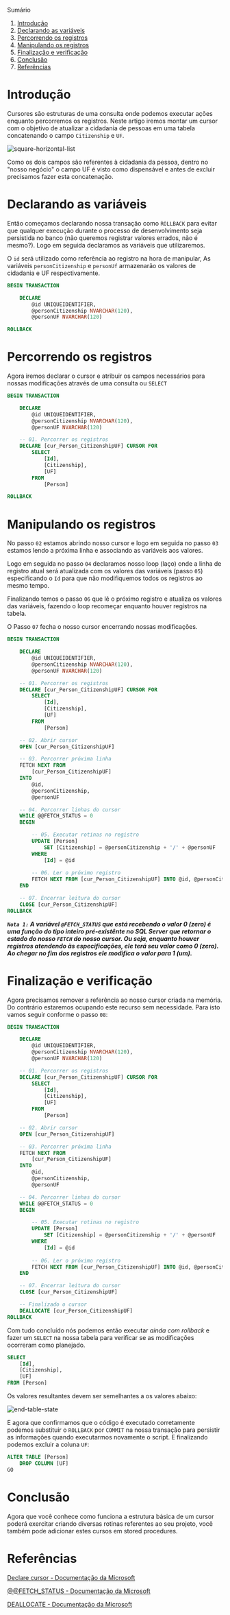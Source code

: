 Sumário

 1. [Introdução](#introducao)
 2. [Declarando as variáveis](#declarando-as-variaveis)
 3. [Percorrendo os registros](#percorrendo-os-registros)
 4. [Manipulando os registros](#manipulando-os-registros)
 5. [Finalização e verificação](#finalizacao-e-verificacao)
 6. [Conclusão](#conclusao)
 7. [Referências](#referencias)
 
<div id='introducao'></div>

# Introdução

Cursores são estruturas de uma consulta onde podemos executar ações enquanto percorremos os registros. Neste artigo iremos montar um cursor com o objetivo de atualizar a cidadania de pessoas em uma tabela concatenando o campo `Citizenship` e `UF`.

![square-horizontal-list](images/first-table-state.jpg)

Como os dois campos são referentes à cidadania da pessoa, dentro no "nosso negócio" o campo UF é visto como dispensável e antes de excluir precisamos fazer esta concatenação.

<div id='declarando-as-variaveis'></div>

# Declarando as variáveis

Então começamos declarando nossa transação como `ROLLBACK` para evitar que qualquer execução durante o processo de desenvolvimento seja persistida no banco (não queremos registrar valores errados, não é mesmo?). Logo em seguida declaramos as variáveis que utilizaremos.



O `id` será utilizado como referência ao registro na hora de manipular, As variáveis `personCitizenship` e `personUf` armazenarão os valores de cidadania e UF respectivamente.

```sql
BEGIN TRANSACTION

    DECLARE
        @id UNIQUEIDENTIFIER,
        @personCitizenship NVARCHAR(120),
        @personUF NVARCHAR(120)

ROLLBACK
```

<div id='percorrendo-os-registros'></div>

# Percorrendo os registros

Agora iremos declarar o cursor e atribuir os campos necessários para nossas modificações através de uma consulta ou `SELECT`

```sql
BEGIN TRANSACTION

    DECLARE
        @id UNIQUEIDENTIFIER,
        @personCitizenship NVARCHAR(120),
        @personUF NVARCHAR(120)

    -- 01. Percorrer os registros
    DECLARE [cur_Person_CitizenshipUF] CURSOR FOR
        SELECT
            [Id],
            [Citizenship],
            [UF]
        FROM
            [Person]

ROLLBACK
```

<div id='manipulando-os-registros'></div>

# Manipulando os registros

No passo `02` estamos abrindo nosso cursor e logo em seguida no passo `03` estamos lendo a próxima linha e associando as variáveis aos valores.

Logo em seguida no passo `04` declaramos nosso loop (laço) onde a linha de registro atual será atualizada com os valores das variáveis (passo `05`) especificando o `Id` para que não modifiquemos todos os registros ao mesmo tempo.

Finalizando temos o passo `06` que lê o próximo registro e atualiza os valores das variáveis, fazendo o loop recomeçar enquanto houver registros na tabela.

O Passo `07` fecha o nosso cursor encerrando nossas modificações.

```sql
BEGIN TRANSACTION

    DECLARE
        @id UNIQUEIDENTIFIER,
        @personCitizenship NVARCHAR(120),
        @personUF NVARCHAR(120)

    -- 01. Percorrer os registros
    DECLARE [cur_Person_CitizenshipUF] CURSOR FOR
        SELECT
            [Id],
            [Citizenship],
            [UF]
        FROM
            [Person]

    -- 02. Abrir cursor
    OPEN [cur_Person_CitizenshipUF]

    -- 03. Percorrer próxima linha
    FETCH NEXT FROM
        [cur_Person_CitizenshipUF]
    INTO
        @id,
        @personCitizenship,
        @personUF

    -- 04. Percorrer linhas do cursor
    WHILE @@FETCH_STATUS = 0
    BEGIN

        -- 05. Executar rotinas no registro
        UPDATE [Person]
            SET [Citizenship] = @personCitizenship + '/' + @personUF
        WHERE
            [Id] = @id
        
        -- 06. Ler o próximo registro
        FETCH NEXT FROM [cur_Person_CitizenshipUF] INTO @id, @personCitizenship, @personUF
    END

    -- 07. Encerrar leitura do cursor
    CLOSE [cur_Person_CitizenshipUF]
ROLLBACK
```

***`Nota 1:` A variável `@FETCH_STATUS` que está recebendo o valor 0 (zero) é uma função do tipo inteiro pré-existênte no SQL Server que retornar o estado do nosso `FETCH` do nosso cursor. Ou seja, enquanto houver registros atendendo às especificações, ele terá seu valor como 0 (zero). Ao chegar no fim dos registros ele modifica o valor para 1 (um).***

<div id='finalizacao-e-verificacao'></div>

# Finalização e verificação

Agora precisamos remover a referência ao nosso cursor criada na memória. Do contrário estaremos ocupando este recurso sem necessidade. Para isto vamos seguir conforme o passo `08`:

```sql
BEGIN TRANSACTION

    DECLARE
        @id UNIQUEIDENTIFIER,
        @personCitizenship NVARCHAR(120),
        @personUF NVARCHAR(120)

    -- 01. Percorrer os registros
    DECLARE [cur_Person_CitizenshipUF] CURSOR FOR
        SELECT
            [Id],
            [Citizenship],
            [UF]
        FROM
            [Person]

    -- 02. Abrir cursor
    OPEN [cur_Person_CitizenshipUF]

    -- 03. Percorrer próxima linha
    FETCH NEXT FROM
        [cur_Person_CitizenshipUF]
    INTO
        @id,
        @personCitizenship,
        @personUF

    -- 04. Percorrer linhas do cursor
    WHILE @@FETCH_STATUS = 0
    BEGIN

        -- 05. Executar rotinas no registro
        UPDATE [Person]
            SET [Citizenship] = @personCitizenship + '/' + @personUF
        WHERE
            [Id] = @id
        
        -- 06. Ler o próximo registro
        FETCH NEXT FROM [cur_Person_CitizenshipUF] INTO @id, @personCitizenship, @personUF
    END

    -- 07. Encerrar leitura do cursor
    CLOSE [cur_Person_CitizenshipUF]

    -- Finalizado o cursor
    DEALLOCATE [cur_Person_CitizenshipUF]
ROLLBACK
```

Com tudo concluído nós podemos então executar *ainda com rollback* e fazer um `SELECT` na nossa tabela para verificar se as modificações ocorreram como planejado.

```sql
SELECT
    [Id],
    [Citizenship],
    [UF]
FROM [Person]
```

Os valores resultantes devem ser semelhantes a os valores abaixo:

![end-table-state](images/end-table-state.jpg)

E agora que confirmamos que o código é executado corretamente podemos substituir o `ROLLBACK` por `COMMIT` na nossa transação para persistir as informações quando executarmos novamente o script. E finalizando podemos excluir a coluna `UF`:

```sql
ALTER TABLE [Person]
    DROP COLUMN [UF]
GO
```

<div id='conclusao'></div>

# Conclusão

Agora que você conhece como funciona a estrutura básica de um cursor poderá exercitar criando diversas rotinas referentes ao seu projeto, você também pode adicionar estes cursos em stored procedures.


<div id='referencias'></div> 

# Referências
[Declare cursor - Documentação da Microsoft](https://docs.microsoft.com/pt-br/sql/t-sql/language-elements/declare-cursor-transact-sql?view=sql-server-ver15)

[@@FETCH_STATUS - Documentação da Microsoft](https://docs.microsoft.com/en-us/sql/t-sql/functions/fetch-status-transact-sql?view=sql-server-ver15)

[DEALLOCATE - Documentação da Microsoft](https://docs.microsoft.com/en-us/sql/t-sql/language-elements/deallocate-transact-sql?view=sql-server-ver15)
